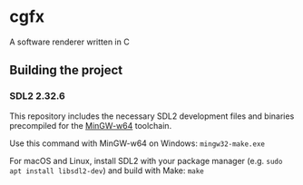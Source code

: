 # cgfx

A software renderer written in C

## Building the project

### SDL2 2.32.6

This repository includes the necessary SDL2 development files and binaries
precompiled for the [MinGW-w64](https://www.mingw-w64.org/) toolchain.

Use this command with MinGW-w64 on Windows:
`mingw32-make.exe`

For macOS and Linux, install SDL2 with your package manager (e.g. `sudo apt install libsdl2-dev`) and build with Make:
`make`
